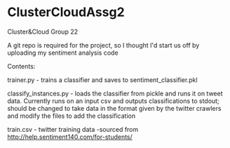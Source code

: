 # ClusterCloudAssg2
Cluster&amp;Cloud Group 22

A git repo is required for the project, so I thought I'd start us off by uploading my sentiment analysis code

Contents:

trainer.py - trains a classifier and saves to sentiment_classifier.pkl

classify_instances.py - loads the classifier from pickle and runs it on tweet data. Currently runs on an input csv and outputs
classifications to stdout; should be changed to take data in the format given by the twitter crawlers and modify the files to add the classification

train.csv - twitter training data -sourced from http://help.sentiment140.com/for-students/
